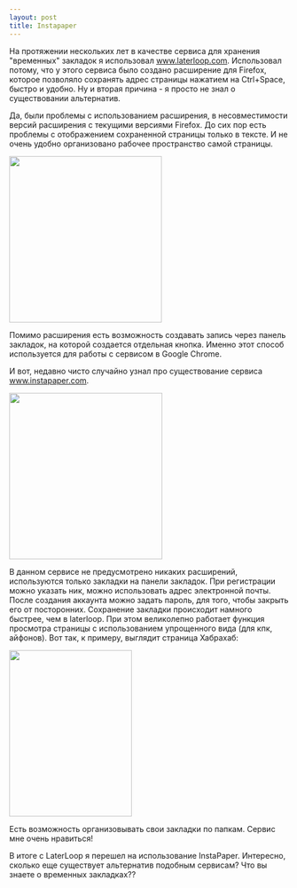 ```yaml
--- 
layout: post
title: Instapaper
---
```

На протяжении нескольких лет в качестве сервиса для хранения "временных" закладок я использовал <a href="http://www.laterloop.com/">www.laterloop.com</a>. Использовал потому, что у этого сервиса было создано расширение для Firefox, которое позволяло сохранять адрес страницы нажатием на Ctrl+Space, быстро и удобно. Ну и вторая причина - я просто не знал о существовании альтернатив.

Да, были проблемы с использованием расширения, в несовместимости версий расширения с текущими версиями Firefox. До сих пор есть проблемы с отображением сохраненной страницы только в тексте. И не очень удобно организовано рабочее пространство самой страницы.<!--more-->

<a href="http://static.juev.ru/2010/03/laterloop.png"><img class="aligncenter size-medium wp-image-941" title="laterloop" src="http://static.juev.ru/2010/03/laterloop-275x300.png" alt="" width="275" height="300" /></a>

Помимо расширения есть возможность создавать запись через панель закладок, на которой создается отдельная кнопка. Именно этот способ используется для работы с сервисом в Google Chrome.

И вот, недавно чисто случайно узнал про существование сервиса <a href="http://www.instapaper.com/u">www.instapaper.com</a>.

<a href="http://static.juev.ru/2010/03/instapaper1.png"><img class="aligncenter size-medium wp-image-943" title="instapaper" src="http://static.juev.ru/2010/03/instapaper1-276x300.png" alt="" width="276" height="300" /></a>

В данном сервисе не предусмотрено никаких расширений, используются только закладки на панели закладок. При регистрации можно указать ник, можно использовать адрес электронной почты. После создания аккаунта можно задать пароль, для того, чтобы закрыть его от посторонних. Сохранение закладки происходит намного быстрее, чем в laterloop. При этом великолепно работает функция просмотра страницы с использованием упрощенного вида (для кпк, айфонов). Вот так, к примеру, выглядит страница Хабрахаб:

<a href="http://static.juev.ru/2010/03/instapaper-text.png"><img class="aligncenter size-medium wp-image-944" title="instapaper-text" src="http://static.juev.ru/2010/03/instapaper-text-221x300.png" alt="" width="221" height="300" /></a>

Есть возможность организовывать свои закладки по папкам. Сервис мне очень нравиться!

В итоге с LaterLoop я перешел на использование InstaPaper. Интересно, сколько еще существует альтернатив подобным сервисам? Что вы знаете о временных закладках??
